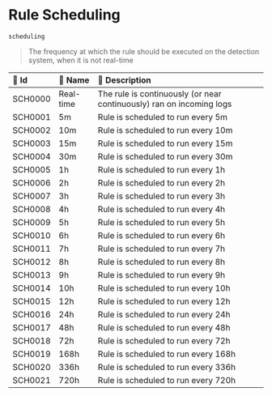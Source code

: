 

# Rule Scheduling

`scheduling`



> The frequency at which the rule should be executed on the detection system, when it is not real-time

| 🔑 Id    | 🎫 Name    | 🔬 Description                                                        |
|:--------|:----------|:---------------------------------------------------------------------|
| SCH0000 | Real-time | The rule is continuously (or near continuously) ran on incoming logs |
| SCH0001 | 5m        | Rule is scheduled to run every 5m                                    |
| SCH0002 | 10m       | Rule is scheduled to run every 10m                                   |
| SCH0003 | 15m       | Rule is scheduled to run every 15m                                   |
| SCH0004 | 30m       | Rule is scheduled to run every 30m                                   |
| SCH0005 | 1h        | Rule is scheduled to run every 1h                                    |
| SCH0006 | 2h        | Rule is scheduled to run every 2h                                    |
| SCH0007 | 3h        | Rule is scheduled to run every 3h                                    |
| SCH0008 | 4h        | Rule is scheduled to run every 4h                                    |
| SCH0009 | 5h        | Rule is scheduled to run every 5h                                    |
| SCH0010 | 6h        | Rule is scheduled to run every 6h                                    |
| SCH0011 | 7h        | Rule is scheduled to run every 7h                                    |
| SCH0012 | 8h        | Rule is scheduled to run every 8h                                    |
| SCH0013 | 9h        | Rule is scheduled to run every 9h                                    |
| SCH0014 | 10h       | Rule is scheduled to run every 10h                                   |
| SCH0015 | 12h       | Rule is scheduled to run every 12h                                   |
| SCH0016 | 24h       | Rule is scheduled to run every 24h                                   |
| SCH0017 | 48h       | Rule is scheduled to run every 48h                                   |
| SCH0018 | 72h       | Rule is scheduled to run every 72h                                   |
| SCH0019 | 168h      | Rule is scheduled to run every 168h                                  |
| SCH0020 | 336h      | Rule is scheduled to run every 336h                                  |
| SCH0021 | 720h      | Rule is scheduled to run every 720h                                  |


